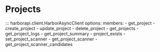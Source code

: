 # Projects

::: harborapi.client.HarborAsyncClient
    options:
        members:
        - get_project
        - create_project
        - update_project
        - delete_project
        - get_projects
        - get_project_logs
        - get_project_summary
        - project_exists
        - set_project_scanner
        - get_project_scanner
        - get_project_scanner_candidates
